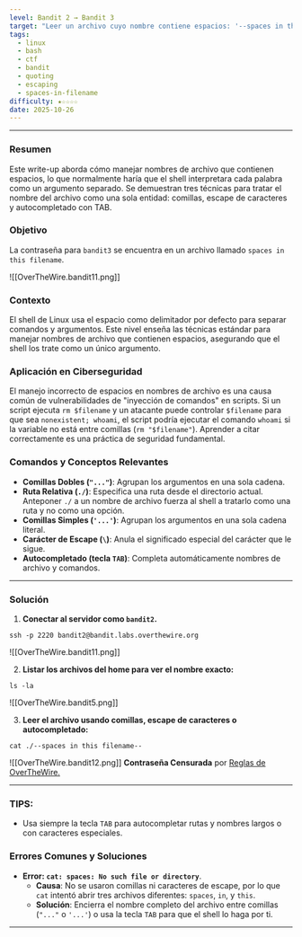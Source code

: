 ```yaml
---
level: Bandit 2 → Bandit 3
target: "Leer un archivo cuyo nombre contiene espacios: '--spaces in this filename--'."
tags:
  - linux
  - bash
  - ctf
  - bandit
  - quoting
  - escaping
  - spaces-in-filename
difficulty: ★☆☆☆☆
date: 2025-10-26
---
```

---
### Resumen
Este write-up aborda cómo manejar nombres de archivo que contienen espacios, lo que normalmente haría que el shell interpretara cada palabra como un argumento separado. Se demuestran tres técnicas para tratar el nombre del archivo como una sola entidad: comillas, escape de caracteres y autocompletado con TAB.

### Objetivo
La contraseña para `bandit3` se encuentra en un archivo llamado `spaces in this filename`.

![[OverTheWire.bandit11.png]]

### Contexto
El shell de Linux usa el espacio como delimitador por defecto para separar comandos y argumentos. Este nivel enseña las técnicas estándar para manejar nombres de archivo que contienen espacios, asegurando que el shell los trate como un único argumento.

### Aplicación en Ciberseguridad
El manejo incorrecto de espacios en nombres de archivo es una causa común de vulnerabilidades de "inyección de comandos" en scripts. Si un script ejecuta `rm $filename` y un atacante puede controlar `$filename` para que sea `nonexistent; whoami`, el script podría ejecutar el comando `whoami` si la variable no está entre comillas (`rm "$filename"`). Aprender a citar correctamente es una práctica de seguridad fundamental.

### Comandos y Conceptos Relevantes
* **Comillas Dobles (`"..."`)**: Agrupan los argumentos en una sola cadena.
* **Ruta Relativa (`./`)**: Especifica una ruta desde el directorio actual. Anteponer `./` a un nombre de archivo fuerza al shell a tratarlo como una ruta y no como una opción.
* **Comillas Simples (`'...'`)**: Agrupan los argumentos en una sola cadena literal.
* **Carácter de Escape (`\`)**: Anula el significado especial del carácter que le sigue.
* **Autocompletado (tecla `TAB`)**: Completa automáticamente nombres de archivo y comandos.

---
### Solución

1.  **Conectar al servidor como `bandit2`.**
```
ssh -p 2220 bandit2@bandit.labs.overthewire.org
```
![[OverTheWire.bandit11.png]]

2.  **Listar los archivos del home para ver el nombre exacto:**
```
ls -la
```
![[OverTheWire.bandit5.png]]

3.  **Leer el archivo usando comillas, escape de caracteres o autocompletado:**
```
cat ./--spaces in this filename--
```
![[OverTheWire.bandit12.png]]
	**Contraseña Censurada** por [Reglas de OverTheWire.](https://overthewire.org/rules/)

---

### TIPS:
- Usa siempre la tecla `TAB` para autocompletar rutas y nombres largos o con caracteres especiales.

### Errores Comunes y Soluciones

*   **Error: `cat: spaces: No such file or directory`**.
    *   **Causa**: No se usaron comillas ni caracteres de escape, por lo que `cat` intentó abrir tres archivos diferentes: `spaces`, `in`, y `this`.
    *   **Solución**: Encierra el nombre completo del archivo entre comillas (`"..."` o `'...'`) o usa la tecla `TAB` para que el shell lo haga por ti.

---

